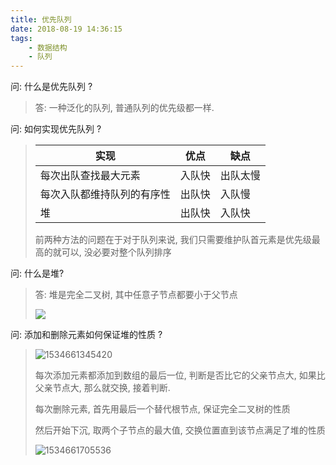 ```yaml
---
title: 优先队列
date: 2018-08-19 14:36:15
tags:
    - 数据结构
    - 队列
---
```


问: 什么是优先队列 ?

> 答: 一种泛化的队列, 普通队列的优先级都一样.

问: 如何实现优先队列 ?

> | 实现                       | 优点   | 缺点     |
> | -------------------------- | ------ | -------- |
> | 每次出队查找最大元素       | 入队快 | 出队太慢 |
> | 每次入队都维持队列的有序性 | 出队快 | 入队慢   |
> | 堆                         | 出队快 | 入队快   |
>
> 前两种方法的问题在于对于队列来说, 我们只需要维护队首元素是优先级最高的就可以, 没必要对整个队列排序

问: 什么是堆?

> 答: 堆是完全二叉树, 其中任意子节点都要小于父节点
>
> ![](http://liimg.oss-cn-shenzhen.aliyuncs.com/18-8-19/14699471.jpg)

问: 添加和删除元素如何保证堆的性质 ?

> ![1534661345420](C:\Users\ADMINI~1\AppData\Local\Temp\1534661345420.png)
>
> 每次添加元素都添加到数组的最后一位, 判断是否比它的父亲节点大, 如果比父亲节点大, 那么就交换, 接着判断.
>
> 每次删除元素, 首先用最后一个替代根节点, 保证完全二叉树的性质
>
> 然后开始下沉, 取两个子节点的最大值, 交换位置直到该节点满足了堆的性质
>
> ![1534661705536](C:\Users\ADMINI~1\AppData\Local\Temp\1534661705536.png)







